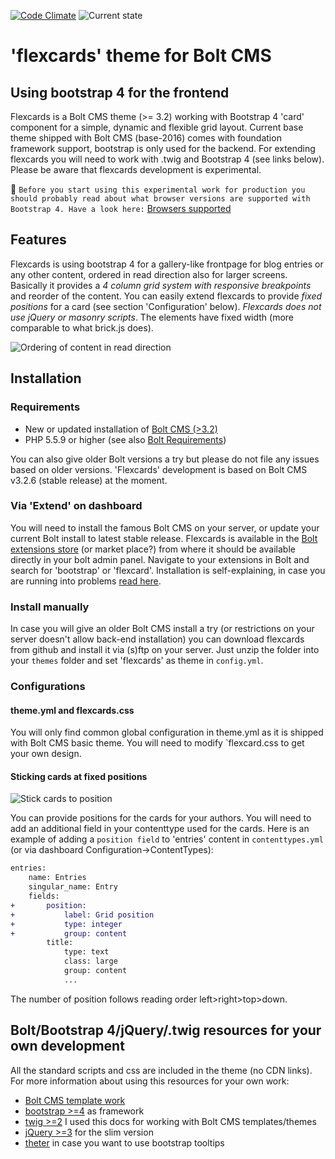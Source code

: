 [![Code Climate](https://codeclimate.com/github/sablonier/flexcards/badges/gpa.svg)](https://codeclimate.com/github/sablonier/flexcards) ![Current state](https://img.shields.io/badge/bolt--theme-alpha-red.svg)

# 'flexcards' theme for Bolt CMS

## Using bootstrap 4 for the frontend
Flexcards is a Bolt CMS theme (>= 3.2) working with Bootstrap 4 'card' component for a simple, dynamic and flexible grid layout. Current base theme shipped with Bolt CMS (base-2016) comes with foundation framework support, bootstrap is only used for the backend. For extending flexcards you will need to work with .twig and Bootstrap 4 (see links below). Please be aware that flexcards development is experimental.

:no_bell: 
```Before you start using this experimental work for production you should probably read about what browser versions are supported with Bootstrap 4. Have a look here:``` 
[Browsers supported](http://v4-alpha.getbootstrap.com/getting-started/browsers-devices/)

## Features
Flexcards is using bootstrap 4 for a gallery-like frontpage for blog entries or any other content, ordered in read direction also for larger screens. Basically it provides a *4 column grid system with responsive breakpoints* and reorder of the content. You can easily extend flexcards to provide *fixed positions* for a card (see section 'Configuration' below). *Flexcards does not use jQuery or masonry scripts*. The elements have fixed width (more comparable to what brick.js does).

![Ordering of content in read direction](https://github.com/sablonier/flexcards/blob/master/screenshots/readme_flex_example.png)

## Installation

### Requirements
* New or updated installation of [Bolt CMS (>3.2)](http://www.bolt.cm)
* PHP 5.5.9 or higher (see also [Bolt Requirements](https://docs.bolt.cm/3.2/getting-started/requirements))

You can also give older Bolt versions a try but please do not file any issues based on older versions. 'Flexcards' development is based on Bolt CMS v3.2.6 (stable release) at the moment.

### Via 'Extend' on dashboard
You will need to install the famous Bolt CMS on your server, or update your current Bolt install to latest stable release. Flexcards is available in the [Bolt extensions store](https://market.bolt.cm/) (or market place?) from where it should be available directly in your bolt admin panel. Navigate to your extensions in Bolt and search for 'bootstrap' or 'flexcard'. Installation is self-explaining, in case you are running into problems [read here](https://docs.bolt.cm/3.2/extensions/introduction#installing-new-extensions).

### Install manually
In case you will give an older Bolt CMS install a try (or restrictions on your server doesn't allow back-end installation) you can download flexcards from github and install it via (s)ftp on your server. Just unzip the folder into your `themes` folder and set 'flexcards' as theme in `config.yml`.

### Configurations

#### theme.yml and flexcards.css
You will only find common global configuration in theme.yml as it is shipped with Bolt CMS basic theme. You will need to modify `flexcard.css to get your own design.

#### Sticking cards at fixed positions 
![Stick cards to position](https://github.com/sablonier/flexcards/blob/master/screenshots/readme_fixed_positions.png)

You can provide positions for the cards for your authors. You will need to add an additional field in your contenttype used for the cards. Here is an example of adding a ```position field``` to 'entries' content in ```contenttypes.yml``` (or via dashboard Configuration->ContentTypes):

```diff
entries:
    name: Entries
    singular_name: Entry
    fields:
+       position:
+           label: Grid position
+           type: integer
+           group: content
        title:
            type: text
            class: large
            group: content
            ...
```
The number of position follows reading order left>right>top>down.


## Bolt/Bootstrap 4/jQuery/.twig resources for your own development
All the standard scripts and css are included in the theme (no CDN links). For more information about using this resources for your own work:

 * [Bolt CMS template work](https://docs.bolt.cm/3.2/getting-started/introduction)
 * [bootstrap >=4](https://v4-alpha.getbootstrap.com/) as framework
 * [twig >=2](http://twig.sensiolabs.org/doc/2.x/) I used this docs for working with Bolt CMS templates/themes
 * [jQuery >=3](https://jquery.com/download/) for the slim version
 * [theter](http://tether.io/) in case you want to use bootstrap tooltips
